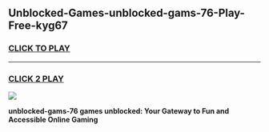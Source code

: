 
## Unblocked-Games-unblocked-gams-76-Play-Free-kyg67
<h3>
<a href="https://premium76.site?title=unblocked-gams-76&ref=23A">CLICK TO PLAY</a></h3>
<hr>

<h3>
<a href="https://premium76.site?title=unblocked-gams-76&ref=23A">CLICK 2 PLAY</a>
  
</h3>

<a href="https://premium76.site?title=unblocked-gams-76&ref=23A"><img src="https://clearcache.store/games.png"></a>


**unblocked-gams-76 games unblocked: Your Gateway to Fun and Accessible Online Gaming**
